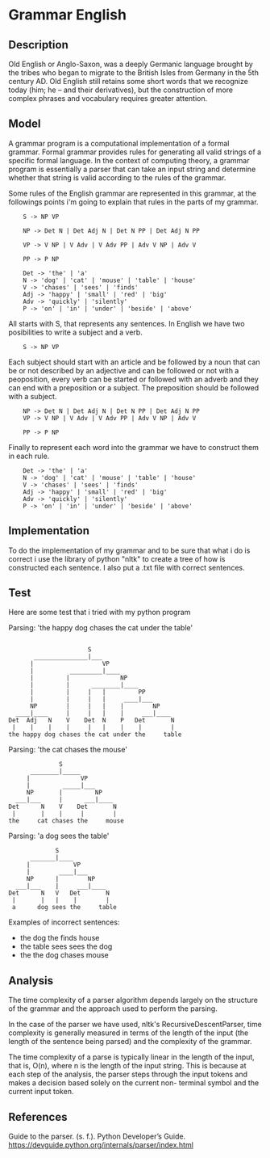 # Grammar English
## Description
Old English or Anglo-Saxon, was a deeply Germanic language brought by the tribes who began to migrate to the British Isles from Germany in the 5th century AD. Old 
English still retains some short words that we recognize today (him; he – and their derivatives), but the construction of more complex phrases and vocabulary 
requires greater attention.

## Model

A grammar program is a computational implementation of a formal grammar. Formal grammar provides rules for generating all valid strings of a specific formal 
language. In the context of computing theory, a grammar program is essentially a parser that can take an input string and determine whether that string is valid 
according to the rules of the grammar.

Some rules of the English grammar are represented in this grammar, at the followings points i'm going to explain that rules in the parts of my grammar. 
```
    S -> NP VP

    NP -> Det N | Det Adj N | Det N PP | Det Adj N PP

    VP -> V NP | V Adv | V Adv PP | Adv V NP | Adv V

    PP -> P NP

    Det -> 'the' | 'a'
    N -> 'dog' | 'cat' | 'mouse' | 'table' | 'house'
    V -> 'chases' | 'sees' | 'finds'
    Adj -> 'happy' | 'small' | 'red' | 'big'
    Adv -> 'quickly' | 'silently'
    P -> 'on' | 'in' | 'under' | 'beside' | 'above'
```
All starts with S, that represents any sentences. In English we have two posibilities to write a subject and a verb.
``` 
    S -> NP VP
```
Each subject should start with an article and be followed by a noun that can be or not described by an adjective and can be followed or not with a peoposition, 
every verb can be started or followed with an adverb and they can end with a preposition or a subject. The preposition should be followed with a subject.
```
    NP -> Det N | Det Adj N | Det N PP | Det Adj N PP
    VP -> V NP | V Adv | V Adv PP | Adv V NP | Adv V

    PP -> P NP
```
Finally to represent each word into the grammar we have to construct them in each rule. 
```
    Det -> 'the' | 'a'
    N -> 'dog' | 'cat' | 'mouse' | 'table' | 'house'
    V -> 'chases' | 'sees' | 'finds'
    Adj -> 'happy' | 'small' | 'red' | 'big'
    Adv -> 'quickly' | 'silently'
    P -> 'on' | 'in' | 'under' | 'beside' | 'above'
```
## Implementation
To do the implementation of my grammar and to be sure that what i do is correct i use the library of python "nltk" to create a tree of how is constructed each sentence. I also put a .txt file with correct sentences. 
## Test
Here are some test that i tried with my python program

Parsing: 'the happy dog chases the cat under the table'
```

                      S                         
       _______________|___                       
      |                   VP                    
      |          _________|____                  
      |         |              NP               
      |         |      ________|____             
      |         |     |   |         PP          
      |         |     |   |     ____|___         
      NP        |     |   |    |        NP      
  ____|____     |     |   |    |     ___|____    
Det  Adj   N    V    Det  N    P   Det       N  
 |    |    |    |     |   |    |    |        |   
the happy dog chases the cat under the     table
```

Parsing: 'the cat chases the mouse'
```
              S                 
      ________|_____             
     |              VP          
     |         _____|___         
     NP       |         NP      
  ___|___     |      ___|____    
Det      N    V    Det       N  
 |       |    |     |        |   
the     cat chases the     mouse
```

Parsing: 'a dog sees the table'

```
             S                
      _______|____             
     |            VP          
     |        ____|___         
     NP      |        NP      
  ___|___    |     ___|____    
Det      N   V   Det       N  
 |       |   |    |        |   
 a      dog sees the     table
```

Examples of incorrect sentences:
- the dog the finds house
- the table sees sees the dog
- the the dog chases mouse

## Analysis

The time complexity of a parser algorithm depends largely on the structure of the grammar and the approach used to perform the parsing.

In the case of the parser we have used, nltk's RecursiveDescentParser, time complexity is generally measured in terms of the length of the input (the length 
of the sentence being parsed) and the complexity of the grammar.

The time complexity of a parse is typically linear in the length of the input, that is, O(n), where n is the length of 
the input string. This is because at each step of the analysis, the parser steps through the input tokens and makes a decision based solely on the current non-
terminal symbol and the current input token.


## References

Guide to the parser. (s. f.). Python Developer’s Guide. https://devguide.python.org/internals/parser/index.html
